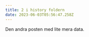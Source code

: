 ```yaml
---
title: 2 i history foldern
date: 2023-06-03T05:56:47.258Z
---
```


Den andra posten med lite mera data.